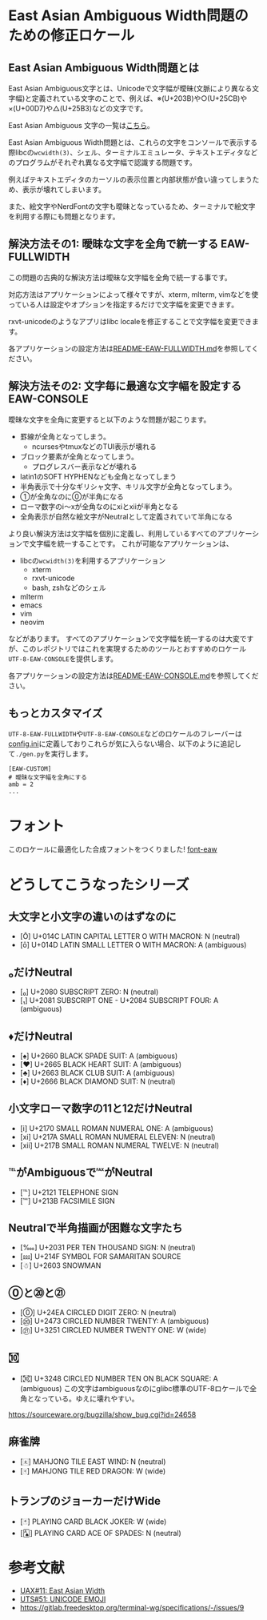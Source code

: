 # East Asian Ambiguous Width問題のための修正ロケール

## East Asian Ambiguous Width問題とは

East Asian Ambiguous文字とは、Unicodeで文字幅が曖昧(文脈により異なる文字幅)と定義されている文字のことで、例えば、※(U+203B)や○(U+25CB)や×(U+00D7)や△(U+25B3)などの文字です。

East Asian Ambiguous 文字の一覧は[こちら](https://raw.githubusercontent.com/hamano/locale-eaw/master/test/amb.txt)。

East Asian Ambiguous Width問題とは、これらの文字をコンソールで表示する際libcの`wcwidth(3)`、シェル、ターミナルエミュレータ、テキストエディタなどのプログラムがそれぞれ異なる文字幅で認識する問題です。

例えばテキストエディタのカーソルの表示位置と内部状態が食い違ってしまうため、表示が壊れてしまいます。

また、絵文字やNerdFontの文字も曖昧となっているため、ターミナルで絵文字を利用する際にも問題となります。

## 解決方法その1: 曖昧な文字を全角で統一する EAW-FULLWIDTH

この問題の古典的な解決方法は曖昧な文字幅を全角で統一する事です。

対応方法はアプリケーションによって様々ですが、xterm, mlterm, vimなどを使っている人は設定やオプションを指定するだけで文字幅を変更できます。

rxvt-unicodeのようなアプリはlibc localeを修正することで文字幅を変更できます。

各アプリケーションの設定方法は[README-EAW-FULLWIDTH.md](README-EAW-FULLWIDTH.md)を参照してください。

## 解決方法その2: 文字毎に最適な文字幅を設定する EAW-CONSOLE

曖昧な文字を全角に変更すると以下のような問題が起こります。

- 罫線が全角となってしまう。
  - ncursesやtmuxなどのTUI表示が壊れる
- ブロック要素が全角となってしまう。
  - プログレスバー表示などが壊れる
- latin1のSOFT HYPHENなども全角となってしまう
- 半角表示で十分なギリシャ文字、キリル文字が全角となってしまう。
- ①が全角なのに⓪が半角になる
- ローマ数字のⅰ〜ⅹが全角なのにⅺとⅻが半角となる
- 全角表示が自然な絵文字がNeutralとして定義されていて半角になる

より良い解決方法は文字幅を個別に定義し、利用しているすべてのアプリケーションで文字幅を統一することです。
これが可能なアプリケーションは、
- libcの`wcwidth(3)`を利用するアプリケーション
  - xterm
  - rxvt-unicode
  - bash, zshなどのシェル
- mlterm
- emacs
- vim
- neovim

などがあります。
すべてのアプリケーションで文字幅を統一するのは大変ですが、このレポジトリではこれを実現するためのツールとおすすめのロケール`UTF-8-EAW-CONSOLE`を提供します。

各アプリケーションの設定方法は[README-EAW-CONSOLE.md](README-EAW-CONSOLE.md)を参照してください。

## もっとカスタマイズ

`UTF-8-EAW-FULLWIDTH`や`UTF-8-EAW-CONSOLE`などのロケールのフレーバーは[config.ini](config.ini)に定義しておりこれらが気に入らない場合、以下のように追記して`./gen.py`を実行します。

```
[EAW-CUSTOM]
# 曖昧な文字幅を全角にする
amb = 2
...
```

# フォント

このロケールに最適化した合成フォントをつくりました!
[font-eaw](https://github.com/hamano/font-eaw)

# どうしてこうなったシリーズ

## 大文字と小文字の違いのはずなのに
- [Ō] U+014C LATIN CAPITAL LETTER O WITH MACRON: N (neutral)
- [ō] U+014D LATIN SMALL LETTER O WITH MACRON: A (ambiguous)

## ₀だけNeutral
- [₀] U+2080 SUBSCRIPT ZERO: N (neutral)
- [₁] U+2081 SUBSCRIPT ONE - U+2084 SUBSCRIPT FOUR: A (ambiguous)

## ♦だけNeutral
- [♠] U+2660 BLACK SPADE SUIT: A (ambiguous)
- [♥] U+2665 BLACK HEART SUIT: A (ambiguous)
- [♣] U+2663 BLACK CLUB SUIT: A (ambiguous)
- [♦] U+2666 BLACK DIAMOND SUIT: N (neutral)

## 小文字ローマ数字の11と12だけNeutral
- [ⅰ] U+2170 SMALL ROMAN NUMERAL ONE: A (ambiguous)
- [ⅺ] U+217A SMALL ROMAN NUMERAL ELEVEN: N (neutral)
- [ⅻ] U+217B SMALL ROMAN NUMERAL TWELVE: N (neutral)

## ℡がAmbiguousで℻がNeutral
- [℡] U+2121 TELEPHONE SIGN
- [℻] U+213B FACSIMILE SIGN

## Neutralで半角描画が困難な文字たち
- [‱] U+2031 PER TEN THOUSAND SIGN: N (neutral)
- [⅏] U+214F SYMBOL FOR SAMARITAN SOURCE
- [☃] U+2603 SNOWMAN

## ⓪と⑳と㉑
- [⓪] U+24EA CIRCLED DIGIT ZERO: N (neutral)
- [⑳] U+2473 CIRCLED NUMBER TWENTY: A (ambiguous)
- [㉑] U+3251 CIRCLED NUMBER TWENTY ONE: W (wide)

## ㉈
- [㉈] U+3248 CIRCLED NUMBER TEN ON BLACK SQUARE: A (ambiguous)
この文字はambiguousなのにglibc標準のUTF-8ロケールで全角となっている。ゆえに壊れやすい。

https://sourceware.org/bugzilla/show_bug.cgi?id=24658

## 麻雀牌
- [🀀] MAHJONG TILE EAST WIND: N (neutral)
- [🀄] MAHJONG TILE RED DRAGON: W (wide)

## トランプのジョーカーだけWide
- [🃏] PLAYING CARD BLACK JOKER: W (wide)
- [🂡] PLAYING CARD ACE OF SPADES: N (neutral)

# 参考文献
- [UAX#11: East Asian Width](https://www.unicode.org/reports/tr11/)
- [UTS#51: UNICODE EMOJI](https://www.unicode.org/reports/tr51/)
- https://gitlab.freedesktop.org/terminal-wg/specifications/-/issues/9
